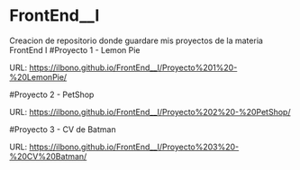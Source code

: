 # FrontEnd__I
Creacion de repositorio donde guardare mis proyectos de la materia FrontEnd I
#Proyecto 1 - Lemon Pie

URL: https://ilbono.github.io/FrontEnd__I/Proyecto%201%20-%20LemonPie/

#Proyecto 2 - PetShop

URL: https://ilbono.github.io/FrontEnd__I/Proyecto%202%20-%20PetShop/

#Proyecto 3 - CV de Batman

URL: https://ilbono.github.io/FrontEnd__I/Proyecto%203%20-%20CV%20Batman/
